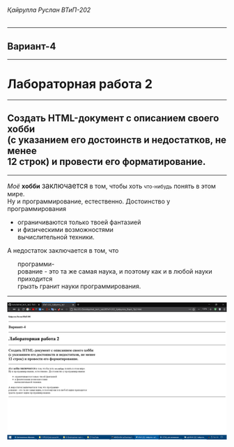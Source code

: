 <!DOCTYPE html>
<html lang="en">
	<head>
		<meta charset="UTF-8">
		</head>
	<body>
		<H6>Қайрулла Руслан ВТиП-202</H6>
		<hr>
		<H2>Вариант-4</H2>
		<hr>
		<H1>Лабораторная работа 2</H1>
		<hr>
		<H2>Создать HTML-документ с описанием своего хобби<br> (с указанием его достоинств и недостатков, не менее<br> 12 строк) и провести его форматирование.</H2>
<hr>
		<p>
		<em>Моё</em>
		 <b>хобби</b> <big>заключается</big> в том, чтобы хоть <small>что-нибудь</small> понять в этом мире.<br>
		Ну и программирование, естественно. Достоинство у программирования<br>
		<ul>
		 <li>ограничиваются только твоей фантазией
		<li>и физическими возможностями<br>
		 вычислительной техники.
		</ul>
		 А недостаток заключается в том, что
		<ul>
		 программи-<br>
		рование - это та же самая наука, и поэтому как и в любой науки приходится<br>
		 грызть гранит науки программирования.
		</ul></p>
		<hr>
	</body>
</html>

![скриншот интерфейса браузера](screen_image/2021-02-07_112741.jpg)